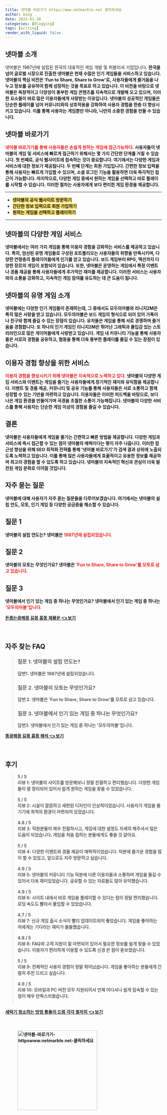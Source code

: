```yaml
---
title: 넷마블 바로가기 https//www.netmarble.net 클릭하세요
author: bing
date: 2025-01-30
categories: [Blogging]
tags: [writing]
render_with_liquid: false
---
```



<h2 id='넷마블_소개'>넷마블 소개</h2>

<p>넷마블은 1987년에 설립된 한국의 대표적인 게임 개발 및 퍼블리셔 기업입니다. <b>한국을 넘어 글로벌 시장으로 진출한 넷마블은 현재 수많은 인기 게임들을 서비스하고 있습니다. 넷마블의 <b>핵심 비전은 'Fun to Share, Share to Grow'로, 사용자들에게 즐거움을 나누고 정보를 공유하여 함께 성장하는 것을 목표로 하고 있습니다. 이 비전을 바탕으로 넷마블은 독창적이고 다양성이 풍부한 게임 콘텐츠를 지속적으로 개발해 오고 있으며, 이러한 요소들이 바로 많은 이용자들에게 사랑받는 이유입니다. 넷마블의 성공적인 게임들은 단순한 플레이를 넘어 커뮤니티와의 상호작용을 강화하여 사용자 경험을 한층 더 향상시키고 있습니다. 이를 통해 사용자는 게임뿐만 아니라, 나만의 소중한 경험을 만들 수 있습니다.</p>

<h2 id='넷마블_바로가기'>넷마블 바로가기</h2>

<p><b><span style="color: #ee2323;">넷마블 바로가기를 통해 사용자들은 손쉽게 원하는 게임에 접근가능하다.</span></b> 사용자들이 넷마블의 게임 및 서비스에 빠르게 접근하기 위해서는 몇 가지 간단한 단계를 거칠 수 있습니다. 첫 번째로, 공식 웹사이트에 접속하는 것이 중요합니다. 여기에서는 다양한 게임과 서비스에 대한 정보가 제공됩니다. 두 번째 단계는 회원 가입입니다. 간편한 정보 입력을 통해 사용자는 빠르게 가입할 수 있으며, 소셜 로그인 기능을 활용하면 더욱 즉각적인 접근이 가능합니다. 마지막으로, 다양한 게임 중에서 원하는 게임을 선택하고 바로 플레이를 시작할 수 있습니다. 이러한 절차는 사용자에게 보다 편리한 게임 환경을 제공합니다.</p>

<hr />

<ul>
    <li><b><span style="background-color: #ffe066;">넷마블의 공식 웹사이트 방문하기</span></b></li>
    <li><b><span style="background-color: #ffe066;">간단한 정보 입력으로 회원 가입하기</span></b></li>
    <li><b><span style="background-color: #ffe066;">원하는 게임을 선택하고 플레이하기</span></b></li>
</ul>

<hr />

<h2 id='넷마블_다양한_게임서비스'>넷마블의 다양한 게임 서비스</h2>

<p>넷마블에서는 여러 가지 게임을 통해 이용자 경험을 강화하는 서비스를 제공하고 있습니다. 특히, <b>엄선된 유명 게임들로 구성된 포트폴리오는 사용자들의 취향을 만족시키며, 다양한 연령층의 플레이어들에게 인기를 얻고 있습니다. 보드 게임부터 RPG, 액션까지 다양한 장르의 게임이 포함되어 있습니다. 또한, 넷마블은 운영하는 게임에서 특정 이벤트나 경품 제공을 통해 사용자들에게 추가적인 재미를 제공합니다. 이러한 서비스는 사용자와의 소통을 강화하고, 지속적인 게임 참여를 유도하는 데 큰 도움이 됩니다.</p>

<h2 id='넷마블_유명게임_소개'>넷마블의 유명 게임 소개</h2>

<p>넷마블에는 다양한 인기 게임들이 존재하는데, 그 중에서도 <b>모두의마블</b>와 <b>리니지2M</b>은 특히 많은 사랑을 받고 있습니다. 모두의마블은 보드 게임의 형식으로 되어 있어 가족이나 친구와 함께 즐길 수 있는 장점이 있습니다. 유저들은 게임을 통해 서로 경쟁하며 즐거움을 경험합니다. 또 하나의 인기 게임인 리니지2M은 뛰어난 그래픽과 몰입감 있는 스토리라인으로 많은 게이머들에게 사랑받고 있습니다. 게임 내 커뮤니티 기능을 통해 사용자들은 서로의 경험을 공유하고, 협동을 통해 더욱 풍부한 플레이를 즐길 수 있는 장점이 있습니다.</p>

<h2 id='사용자_이용경험_향상'>이용자 경험 향상을 위한 서비스</h2>

<p><b><span style="color: #ee2323;">이용자 경험을 향상시키기 위해 넷마블은 지속적으로 노력하고 있다.</span></b> 넷마블의 다양한 게임 서비스와 이벤트는 게임을 즐기는 사용자들에게 정기적인 재미와 유익함을 제공합니다. <b>이벤트 및 경품 제공</b>, <b>커뮤니티 및 공유 기능</b>를 통해 사용자들은 서로 소통하고 함께 성장할 수 있는 기반을 마련하고 있습니다. 이용자들은 이러한 피드백을 바탕으로, 보다 나은 게임 환경을 만들어가며 국경을 초월한 소통이 가능해집니다. 넷마블의 다양한 서비스를 통해 사용자는 단순한 게임 이상의 경험을 즐길 수 있습니다.</p>

<h2 id='결론'>결론</h2>

<p>넷마블은 사용자들에게 게임을 즐기는 간편하고 빠른 방법을 제공합니다. <b>다양한 게임과 서비스에 즉시 접근할 수 있는 점이 넷마블의 매력이다는 평이 자주 나옵니다. 이러한 접근성 향상을 위해 <b>SEO 최적화 전략</b>를 통해 '넷마블 바로가기'가 검색 결과 상위에 노출되도록 노력하고 있습니다. 이를 통해 많은 사용자들에게 효율적이고 유용한 정보를 제공하며 최고의 경험을 할 수 있도록 하고 있습니다. 넷마블의 지속적인 혁신과 관심이 더욱 발전된 게임 문화로 이어질 것입니다.</p>

<h2 id='자주_묻는_질문'>자주 묻는 질문</h2>

<p>넷마블에 대해 사용자가 자주 묻는 질문들을 다루어보겠습니다. 여기에서는 넷마블의 설립 연도, 모토, 인기 게임 등 다양한 궁금증을 해소할 수 있습니다.</p>

<h2 id='질문_1'>질문 1</h2>

<p>넷마블의 설립 연도는? 넷마블은 <b><span style="color: #ee2323;">1987년에 설립되었습니다.</span></b></p>

<h2 id='질문_2'>질문 2</h2>

<p>넷마블의 모토는 무엇인가요? 넷마블은 <b><span style="color: #ee2323;">'Fun to Share, Share to Grow'를 모토로 삼고 있습니다.</span></b></p>

<h2 id='질문_3'>질문 3</h2>

<p>넷마블에서 인기 있는 게임 중 하나는 무엇인가요? 넷마블에서 인기 있는 게임 중 하나는 <b><span style="color: #ee2323;">'모두의마블'입니다.</span></b></p>


<p><a class="click-button" title="돈줍는꿈해몽 길몽 흉몽 재물운" href="https://afficreate.github.io/posts/%EB%8F%88%EC%A4%8D%EB%8A%94%EA%BF%88%ED%95%B4%EB%AA%BD-%EA%B8%B8%EB%AA%BD-%ED%9D%89%EB%AA%BD-%EC%9E%AC%EB%AC%BC%EC%9A%B4/" rel="dofollow">돈줍는꿈해몽 길몽 흉몽 재물운 👈 보기</a></p><br>
<h2 id='자주_찾는_FAQ'>자주 찾는 FAQ</h2>
<div itemscope="" itemtype="https://schema.org/FAQPage"> 
<blockquote> 
<div itemscope="" itemprop="mainEntity" itemtype="https://schema.org/Question"> 
<h3 itemprop="name">질문 1. 넷마블의 설립 연도는?</h3> 
<div itemscope="" itemprop="acceptedAnswer" itemtype="https://schema.org/Answer"> 
<span itemprop="text"> 
<p>답변1. 넷마블은 1987년에 설립되었습니다.</p> 
</span> 
</div> 
</div> 
<div itemscope="" itemprop="mainEntity" itemtype="https://schema.org/Question"> 
<h3 itemprop="name">질문 2. 넷마블의 모토는 무엇인가요?</h3> 
<div itemscope="" itemprop="acceptedAnswer" itemtype="https://schema.org/Answer"> 
<span itemprop="text"> 
<p>답변 2. 넷마블은 'Fun to Share, Share to Grow'를 모토로 삼고 있습니다.</p> 
</span> 
</div> 
</div> 
<div itemscope="" itemprop="mainEntity" itemtype="https://schema.org/Question"> 
<h3 itemprop="name">질문 3. 넷마블에서 인기 있는 게임 중 하나는 무엇인가요?</h3> 
<div itemscope="" itemprop="acceptedAnswer" itemtype="https://schema.org/Answer"> 
<span itemprop="text"> 
<p>답변3. 넷마블에서 인기 있는 게임 중 하나는 '모두의마블'입니다.</p> 
</span> 
</div> 
</div> 
</blockquote> 
</div>
<p><a class="click-button" title="똥꿈해몽 길몽 흉몽 해석" href="https://afficreate.github.io/posts/%EB%98%A5%EA%BF%88%ED%95%B4%EB%AA%BD-%EA%B8%B8%EB%AA%BD-%ED%9D%89%EB%AA%BD-%ED%95%B4%EC%84%9D/" rel="dofollow">똥꿈해몽 길몽 흉몽 해석 👈 보기</a></p><br>
<h2 id='후기'>후기</h2>
<div itemscope itemtype="https://schema.org/Product">
  <blockquote>
  <div itemprop="review" itemscope itemtype="https://schema.org/Review">
      <div itemprop="reviewRating" itemscope itemtype="https://schema.org/Rating"> <span itemprop="ratingValue">5</span> / <span itemprop="bestRating">5</span> </div>
      <span itemprop="reviewBody">리뷰 1: 넷마블의 사이트를 방문해보니 정말 친절하고 편리했습니다. 다양한 게임들이 잘 정리되어 있어서 쉽게 원하는 게임을 찾을 수 있었습니다.</span>
  </div>
  <br>
  <div itemprop="review" itemscope itemtype="https://schema.org/Review">
      <div itemprop="reviewRating" itemscope itemtype="https://schema.org/Rating"> <span itemprop="ratingValue">5</span> / <span itemprop="bestRating">5</span> </div>
      <span itemprop="reviewBody">리뷰 2: 시설이 깔끔하고 세련된 디자인이 인상적이었습니다. 사용자가 게임을 즐기기에 최적의 환경이 마련되어 있었습니다.</span>
  </div>
  <br>
  <div itemprop="review" itemscope itemtype="https://schema.org/Review">
      <div itemprop="reviewRating" itemscope itemtype="https://schema.org/Rating"> <span itemprop="ratingValue">4.8</span> / <span itemprop="bestRating">5</span> </div>
      <span itemprop="reviewBody">리뷰 3: 직원분들이 매우 친절하시고, 게임에 대한 설명도 자세히 해주셔서 많은 도움이 되었습니다. 게임을 처음 접하는 분들에게도 좋을 것 같아요.</span>
  </div>
  <br>
  <div itemprop="review" itemscope itemtype="https://schema.org/Review">
      <div itemprop="reviewRating" itemscope itemtype="https://schema.org/Rating"> <span itemprop="ratingValue">5</span> / <span itemprop="bestRating">5</span> </div>
      <span itemprop="reviewBody">리뷰 4: 다양한 이벤트와 경품 제공이 매력적이었습니다. 덕분에 즐거운 경험을 많이 할 수 있었고, 앞으로도 자주 방문하고 싶습니다.</span>
  </div>
  <br>
  <div itemprop="review" itemscope itemtype="https://schema.org/Review">
      <div itemprop="reviewRating" itemscope itemtype="https://schema.org/Rating"> <span itemprop="ratingValue">4.9</span> / <span itemprop="bestRating">5</span> </div>
      <span itemprop="reviewBody">리뷰 5: 넷마블의 커뮤니티 기능 덕분에 다른 이용자들과 소통하며 게임을 즐길 수 있어서 더욱 재미있었습니다. 공유할 수 있는 자료들도 많아 유익했습니다.</span>
  </div>
  <br>
  <div itemprop="review" itemscope itemtype="https://schema.org/Review">
      <div itemprop="reviewRating" itemscope itemtype="https://schema.org/Rating"> <span itemprop="ratingValue">4.9</span> / <span itemprop="bestRating">5</span> </div>
      <span itemprop="reviewBody">리뷰 6: 사이트 내에서 바로 게임을 플레이할 수 있다는 점이 정말 편리했습니다. 로딩 속도도 빨라서 몰입할 수 있었습니다.</span>
  </div>
  <br>
  <div itemprop="review" itemscope itemtype="https://schema.org/Review">
      <div itemprop="reviewRating" itemscope itemtype="https://schema.org/Rating"> <span itemprop="ratingValue">4.7</span> / <span itemprop="bestRating">5</span> </div>
      <span itemprop="reviewBody">리뷰 7: 신규 게임 출시 소식이 빨리 업데이트되어 좋았습니다. 게임을 좋아하는 저에게는 기다리는 재미가 쏠쏠했습니다.</span>
  </div>
  <br>
  <div itemprop="review" itemscope itemtype="https://schema.org/Review">
      <div itemprop="reviewRating" itemscope itemtype="https://schema.org/Rating"> <span itemprop="ratingValue">4.8</span> / <span itemprop="bestRating">5</span> </div>
      <span itemprop="reviewBody">리뷰 8: FAQ와 고객 지원이 잘 마련되어 있어서 필요한 정보를 쉽게 찾을 수 있었습니다. 이용자가 편리하게 이용할 수 있도록 신경 쓴 점이 돋보였습니다.</span>
  </div>
  <br>
  <div itemprop="review" itemscope itemtype="https://schema.org/Review">
      <div itemprop="reviewRating" itemscope itemtype="https://schema.org/Rating"> <span itemprop="ratingValue">5</span> / <span itemprop="bestRating">5</span> </div>
      <span itemprop="reviewBody">리뷰 9: 전체적인 사용자 경험이 정말 뛰어났습니다. 게임을 좋아하는 분들에게 간절히 추천 드리고 싶습니다.</span>
  </div>
  <br>
  <div itemprop="review" itemscope itemtype="https://schema.org/Review">
      <div itemprop="reviewRating" itemscope itemtype="https://schema.org/Rating"> <span itemprop="ratingValue">4.9</span> / <span itemprop="bestRating">5</span> </div>
      <span itemprop="reviewBody">리뷰 10: 모바일과 PC 버전 모두 지원되어서 언제 어디서나 쉽게 접속할 수 있는 점이 매우 만족스러웠습니다.</span>
  </div>
  <br>
  </blockquote>
</div>
<p><a class="click-button" title="세탁기 청소하는 방법 통돌이 드럼 각각 철저히" href="https://afficreate.github.io/posts/%EC%84%B8%ED%83%81%EA%B8%B0-%EC%B2%AD%EC%86%8C%ED%95%98%EB%8A%94-%EB%B0%A9%EB%B2%95-%ED%86%B5%EB%8F%8C%EC%9D%B4-%EB%93%9C%EB%9F%BC-%EA%B0%81%EA%B0%81-%EC%B2%A0%EC%A0%80%ED%9E%88/" rel="dofollow">세탁기 청소하는 방법 통돌이 드럼 각각 철저히 👈 보기</a></p><br>
<figure class="image"><img src="https://afficreate.github.io/assets/img/thumbnail/넷마블-바로가기-httpswww.netmarble.net-클릭하세요.webp" alt="넷마블-바로가기-httpswww.netmarble.net-클릭하세요" width="256" height="256"></figure>